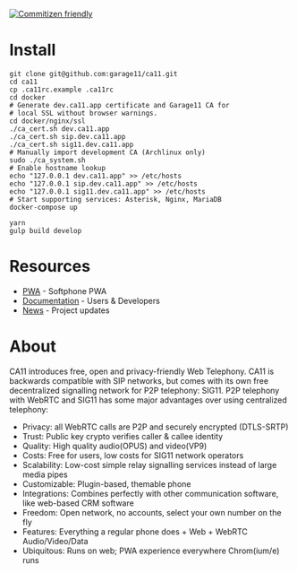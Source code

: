 [![Commitizen friendly](https://img.shields.io/badge/commitizen-friendly-brightgreen.svg)](http://commitizen.github.io/cz-cli/)

# Install
    git clone git@github.com:garage11/ca11.git
    cd ca11
    cp .ca11rc.example .ca11rc
    cd docker
    # Generate dev.ca11.app certificate and Garage11 CA for
    # local SSL without browser warnings.
    cd docker/nginx/ssl
    ./ca_cert.sh dev.ca11.app
    ./ca_cert.sh sip.dev.ca11.app
    ./ca_cert.sh sig11.dev.ca11.app
    # Manually import development CA (Archlinux only)
    sudo ./ca_system.sh
    # Enable hostname lookup
    echo "127.0.0.1 dev.ca11.app" >> /etc/hosts
    echo "127.0.0.1 sip.dev.ca11.app" >> /etc/hosts
    echo "127.0.0.1 sig11.dev.ca11.app" >> /etc/hosts
    # Start supporting services: Asterisk, Nginx, MariaDB
    docker-compose up

    yarn
    gulp build develop


# Resources
* [PWA](https://ca11.app/) - Softphone PWA
* [Documentation](https://docs.ca11.app) - Users & Developers
* [News](https://blog.ca11.app) - Project updates


# About
CA11 introduces free, open and privacy-friendly Web Telephony. CA11 is backwards
compatible with SIP networks, but comes with its own free decentralized signalling
network for P2P telephony: SIG11. P2P telephony with WebRTC and SIG11 has some
major advantages over using centralized telephony:

* Privacy: all WebRTC calls are P2P and securely encrypted (DTLS-SRTP)
* Trust: Public key crypto verifies caller & callee identity
* Quality: High quality audio(OPUS) and video(VP9)
* Costs: Free for users, low costs for SIG11 network operators
* Scalability: Low-cost simple relay signalling services instead of large media pipes
* Customizable: Plugin-based, themable phone
* Integrations: Combines perfectly with other communication software, like web-based CRM software
* Freedom: Open network, no accounts, select your own number on the fly
* Features: Everything a regular phone does + Web + WebRTC Audio/Video/Data
* Ubiquitous: Runs on web; PWA experience everywhere Chrom(ium/e) runs

